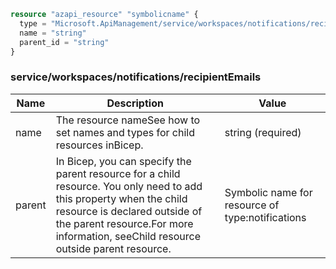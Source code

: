 ```terraform
resource "azapi_resource" "symbolicname" {
  type = "Microsoft.ApiManagement/service/workspaces/notifications/recipientEmails@2023-05-01-preview"
  name = "string"
  parent_id = "string"
}

```

### service/workspaces/notifications/recipientEmails

| Name | Description | Value |
|-|-|-|
| name | The resource nameSee how to set names and types for child resources inBicep. | string (required) |
| parent | In Bicep, you can specify the parent resource for a child resource. You only need to add this property when the child resource is declared outside of the parent resource.For more information, seeChild resource outside parent resource. | Symbolic name for resource of type:notifications |


